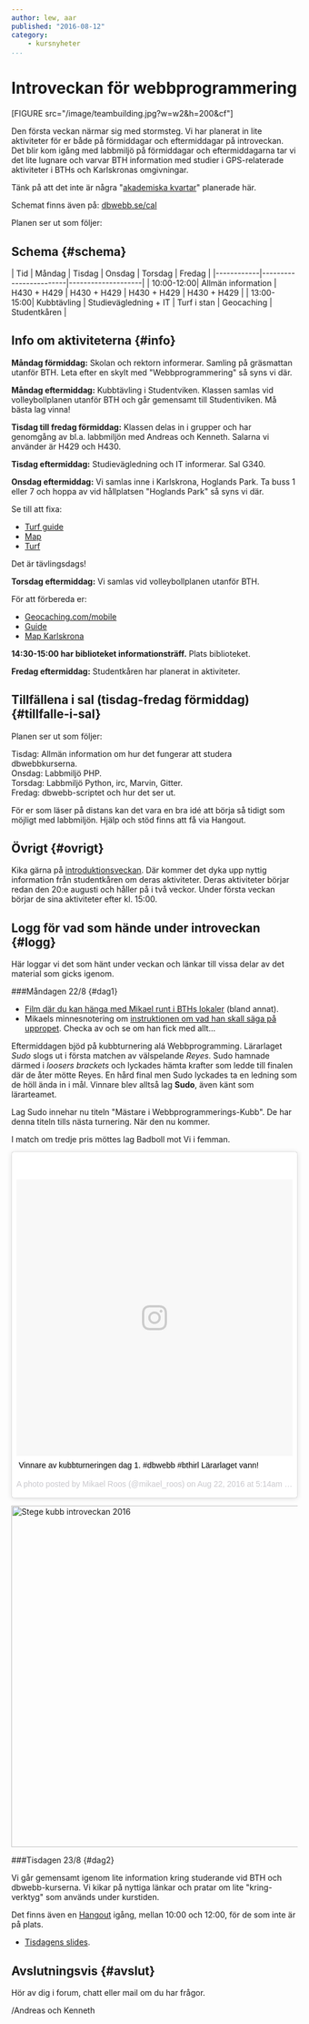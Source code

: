```yaml
---
author: lew, aar
published: "2016-08-12"
category:
    - kursnyheter
...
```

Introveckan för webbprogrammering
==================================

[FIGURE src="/image/teambuilding.jpg?w=w2&h=200&cf"]

Den första veckan närmar sig med stormsteg. Vi har planerat in lite aktiviteter för er både på förmiddagar och eftermiddagar på introveckan. Det blir kom igång med labbmiljö på förmiddagar och eftermiddagarna tar vi det lite lugnare och varvar BTH information med studier i GPS-relaterade aktiviteter i BTHs och Karlskronas omgivningar.  

<!--more-->

Tänk på att det inte är några "[akademiska kvartar](https://sv.wikipedia.org/wiki/Akademisk_kvart)" planerade här.  

Schemat finns även på: [dbwebb.se/cal](http://dbwebb.se/cal)

Planen ser ut som följer:  




Schema {#schema}
-----------------------------------

| Tid | Måndag   | Tisdag       | Onsdag | Torsdag | Fredag |
|------------|------------------------|--------------------|
| 10:00-12:00| Allmän information | H430 + H429 | H430 + H429 | H430 + H429 | H430 + H429 |
| 13:00-15:00| Kubbtävling             | Studievägledning + IT     | Turf i stan | Geocaching | Studentkåren |


Info om aktiviteterna {#info}
-----------------------------------

**Måndag förmiddag:** Skolan och rektorn informerar. Samling på gräsmattan utanför BTH. Leta efter en skylt med "Webbprogrammering" så syns vi där.  

**Måndag eftermiddag:** Kubbtävling i Studentviken. Klassen samlas vid volleybollplanen utanför BTH och går gemensamt till Studentiviken. Må bästa lag vinna!  

**Tisdag till fredag förmiddag:** Klassen delas in i grupper och har genomgång av bl.a. labbmiljön med Andreas och Kenneth. Salarna vi använder är H429 och H430.  

**Tisdag eftermiddag:** Studievägledning och IT informerar. Sal G340. 

**Onsdag eftermiddag:** Vi samlas inne i Karlskrona, Hoglands Park. Ta buss 1 eller 7 och hoppa av vid hållplatsen "Hoglands Park" så syns vi där.  

Se till att fixa:  

* [Turf guide](http://wiki.turfgame.com/sv/wiki/Installations-_och_komma-ig%C3%A5ng-guide)
* [Map](https://turfgame.com/map)
* [Turf](https://turfgame.com)

Det är tävlingsdags!

**Torsdag eftermiddag:** Vi samlas vid volleybollplanen utanför BTH.  

För att förbereda er:  

* [Geocaching.com/mobile](https://www.geocaching.com/mobile/)  
* [Guide](https://www.geocaching.com/guide/)  
* [Map Karlskrona](https://www.geocaching.com/map/#?ll=56.17449,15.57848&z=14)  

**14:30-15:00 har biblioteket informationsträff.**  Plats biblioteket.

**Fredag eftermiddag:** Studentkåren har planerat in aktiviteter.



Tillfällena i sal (tisdag-fredag förmiddag) {#tillfalle-i-sal}
-----------------------------------
Planen ser ut som följer:  

Tisdag: Allmän information om hur det fungerar att studera dbwebbkurserna.  
Onsdag: Labbmiljö PHP.  
Torsdag: Labbmiljö Python, irc, Marvin, Gitter.  
Fredag: dbwebb-scriptet och hur det ser ut.  

För er som läser på distans kan det vara en bra idé att börja så tidigt som möjligt med labbmiljön. Hjälp och stöd finns att få via Hangout.



Övrigt {#ovrigt}
-----------------------------------
Kika gärna på [introduktionsveckan](http://www.bthstudent.se/ny-student/introduktionsveckan/). Där kommer det dyka upp nyttig information från studentkåren om deras aktiviteter. Deras aktiviteter börjar redan den 20:e augusti och håller på i två veckor. Under första veckan börjar de sina aktiviteter efter kl. 15:00.



Logg för vad som hände under introveckan {#logg}
-----------------------------------

Här loggar vi det som hänt under veckan och länkar till vissa delar av det material som gicks igenom.



###Måndagen 22/8 {#dag1}

* [Film där du kan hänga med Mikael runt i BTHs lokaler](https://www.youtube.com/playlist?list=PLKtP9l5q3ce_strrmFRWhLnPJzViNcwee) (bland annat). 
* Mikaels minnesnotering om [instruktionen om vad han skall säga på uppropet](https://goo.gl/EbCkbM). Checka av och se om han fick med allt...

Eftermiddagen bjöd på kubbturnering alá Webbprogramming. Lärarlaget *Sudo* slogs ut i första matchen av välspelande *Reyes*. Sudo hamnade därmed i *loosers brackets* och lyckades hämta krafter som ledde till finalen där de åter mötte Reyes. En hård final men Sudo lyckades ta en ledning som de höll ända in i mål. Vinnare blev alltså lag **Sudo**, även känt som lärarteamet.

Lag Sudo innehar nu titeln "Mästare i Webbprogrammerings-Kubb". De har denna titeln tills nästa turnering. När den nu kommer.

I match om tredje pris möttes lag Badboll mot Vi i femman. 

<blockquote class="instagram-media" data-instgrm-captioned data-instgrm-version="7" style=" background:#FFF; border:0; border-radius:3px; box-shadow:0 0 1px 0 rgba(0,0,0,0.5),0 1px 10px 0 rgba(0,0,0,0.15); margin: 1px; max-width:658px; padding:0; width:99.375%; width:-webkit-calc(100% - 2px); width:calc(100% - 2px);"><div style="padding:8px;"> <div style=" background:#F8F8F8; line-height:0; margin-top:40px; padding:50.0% 0; text-align:center; width:100%;"> <div style=" background:url(data:image/png;base64,iVBORw0KGgoAAAANSUhEUgAAACwAAAAsCAMAAAApWqozAAAABGdBTUEAALGPC/xhBQAAAAFzUkdCAK7OHOkAAAAMUExURczMzPf399fX1+bm5mzY9AMAAADiSURBVDjLvZXbEsMgCES5/P8/t9FuRVCRmU73JWlzosgSIIZURCjo/ad+EQJJB4Hv8BFt+IDpQoCx1wjOSBFhh2XssxEIYn3ulI/6MNReE07UIWJEv8UEOWDS88LY97kqyTliJKKtuYBbruAyVh5wOHiXmpi5we58Ek028czwyuQdLKPG1Bkb4NnM+VeAnfHqn1k4+GPT6uGQcvu2h2OVuIf/gWUFyy8OWEpdyZSa3aVCqpVoVvzZZ2VTnn2wU8qzVjDDetO90GSy9mVLqtgYSy231MxrY6I2gGqjrTY0L8fxCxfCBbhWrsYYAAAAAElFTkSuQmCC); display:block; height:44px; margin:0 auto -44px; position:relative; top:-22px; width:44px;"></div></div> <p style=" margin:8px 0 0 0; padding:0 4px;"> <a href="https://www.instagram.com/p/BJaRyRGAk_h/" style=" color:#000; font-family:Arial,sans-serif; font-size:14px; font-style:normal; font-weight:normal; line-height:17px; text-decoration:none; word-wrap:break-word;" target="_blank">Vinnare av kubbturneringen dag 1. #dbwebb #bthirl Lärarlaget vann!</a></p> <p style=" color:#c9c8cd; font-family:Arial,sans-serif; font-size:14px; line-height:17px; margin-bottom:0; margin-top:8px; overflow:hidden; padding:8px 0 7px; text-align:center; text-overflow:ellipsis; white-space:nowrap;">A photo posted by Mikael Roos (@mikael_roos) on <time style=" font-family:Arial,sans-serif; font-size:14px; line-height:17px;" datetime="2016-08-22T12:14:27+00:00">Aug 22, 2016 at 5:14am PDT</time></p></div></blockquote> <script async defer src="//platform.instagram.com/en_US/embeds.js"></script>

<a data-flickr-embed="true"  href="https://www.flickr.com/photos/mikaelroos/29048626122/in/dateposted-public/" title="Stege kubb introveckan 2016"><img src="https://c3.staticflickr.com/9/8479/29048626122_12d19b6c4d_c.jpg" width="800" height="600" alt="Stege kubb introveckan 2016"></a><script async src="//embedr.flickr.com/assets/client-code.js" charset="utf-8"></script>



###Tisdagen 23/8 {#dag2}  

Vi går gemensamt igenom lite information kring studerande vid BTH och dbwebb-kurserna. Vi kikar på nyttiga länkar och pratar om lite "kring-verktyg" som används under kurstiden.  

Det finns även en [Hangout](https://dbwebb.se/irc#hangout) igång, mellan 10:00 och 12:00, för de som inte är på plats.  

* [Tisdagens slides](https://docs.google.com/presentation/d/10H-PgqcBb5Af9S5cXiJz107LqgIDRYsUM5Hx_-VbcuI/).




Avslutningsvis {#avslut}
-----------------------------------

Hör av dig i forum, chatt eller mail om du har frågor.


/Andreas och Kenneth
